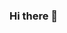 ### Hi there 👋

<!--
**Francisco-Dominguez/Francisco-Dominguez** is a ✨ _special_ ✨ repository because its `README.md` (this file) appears on your GitHub profile.

Here are some ideas to get you started:

- 🔭 I’m currently working on ...iam currently working on web design
- 🌱 I’m currently learning ...iam currently learning CSS
- 👯 I’m looking to collaborate on ...I am looking to collaborate on web projets
- 🤔 I’m looking for help with ...iam looking for help with JAVASCRIPT
- 💬 Ask me about ...Ask me about HTML
- 📫 How to reach me: ...
- 😄 Pronouns: ...
- ⚡ Fun fact: ...
-->
